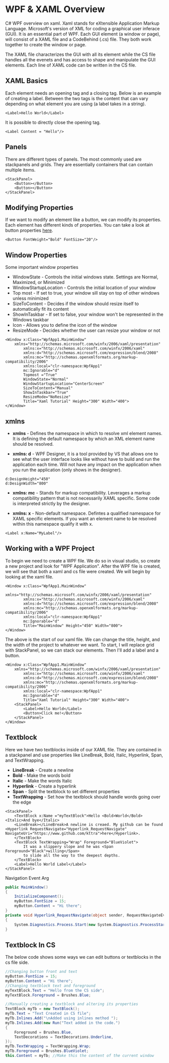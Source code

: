 # WPF & XAML Overview
C# WPF overview on xaml. Xaml stands for eXtensible Application Markup Language. Microsoft's version of XML for coding a graphical user inferace (GUI). It is an essential part of WPF. Each GUI element (a window or page), will consist of a XAML file and a CodeBehind (.cs) file. They both work together to create the window or page.

The XAML file characterizes the GUI with all its element while the CS file handles all the evenets and has access to shape and manipulate the GUI elements. Each line of XAML code can be written in the CS file.

**XAML Basics**
---------------------------
Each element needs an opening tag and a closing tag. Below is an example of creating a label. Between the two tags is the content that can vary depending on what element you are using (a label takes in a string).

```xaml
<Label>Hello World</Label>
```
It is possible to directly close the opening tag.

```xaml
<Label Content = "Hello"/>
```

**Panels**
-----------------
There are different types of panels. The most commonly used are stackpanels and grids. They are essentially containers that can contain multiple items.

```xaml
<StackPanel>
    <Button></Button>
    <Button></Button>
</StackPanel>
```

**Modifying Properties**
-----------------
If we want to modify an element like a button, we can modify its properties. Each element has different kinds of properties. You can take a look at button properties [here](https://docs.microsoft.com/en-us/dotnet/api/system.windows.controls.button?view=windowsdesktop-6.0).

```xaml
<Button FontWeight="Bold" FontSize="20"/>
```

**Window Properties**
---------------
Some important window properties
- WindowState - Controls the initial windows state. Settings are Normal, Maximized, or Minimized
- WindowStartupLocation - Controls the initial location of your window
- Top most - If set to true, your window sill stay on top of other windows unless minimized
- SizeToContent - Decides if the window should resize itself to automatically fit its content
- ShowInTaskbar - If set to false, your window won't be represented in the Windows taskbar
- Icon - Allows you to define the icon of the window
- ResizeMode - Decides whether the user can resize your window or not

```xaml
<Window x:Class="WpfApp1.MainWindow"
    xmlns="http://schemas.microsoft.com/winfx/2006/xaml/presentation"
        xmlns:x="http://schemas.microsoft.com/winfx/2006/xaml"
        xmlns:d="http://schemas.microsoft.com/expression/blend/2008"
        xmlns:mc="http://schemas.openxmlformats.org/markup-compatibility/2006"
        xmlns:local="clr-namespace:WpfApp1"
        mc:Ignorable="d"
        Topmost ="True"
        WindowState="Normal"
        WindowStartupLocation="CenterScreen"
        SizeToContent="Manual"
        ShowInTaskbar="True"
        ResizeMode="NoResize"
        Title="Xaml Tutorial" Height="300" Width="400">
</Window>

```

**xmlns**
-------------------
- **xmlns** - Defines the namespace in which to resolve xml element names. It is defining the default namespace by which an XML element name should be resolved.

- **xmlns: d** - WPF Designer, it is a tool provided by VS that allows one to see what the user interface looks like without have to build and run the application each time. Will not have any impact on the application when you run the application (only shows in the designer).
```xaml
d:DesignHeight="450"
d:DesignWidth="800"
```
- **xmlns: mc** - Stands for markup compatibility. Leverages a markup compatibility pattern that is not necessarily XAML specific. Some code is interpreted strictly by the designer.

- **xmlns: x** - Non-default namespace. Defintes a qualified namespace for XAML specific elements. If you want an element name to be resolved within this namespace qualify it with x.
```xaml
<Label x:Name="MyLabel"/>
```

**Working with a WPF Project**
---------------------------
To begin we need to create a WPF file. We do so in visual studio, so create a new project and look for "WPF Application". After the WPF file is created, we will see that both a xaml and cs file were created. We will begin by looking at the xaml file.

```xaml
<Window x:Class="WpfApp1.MainWindow"
        xmlns="http://schemas.microsoft.com/winfx/2006/xaml/presentation"
        xmlns:x="http://schemas.microsoft.com/winfx/2006/xaml"
        xmlns:d="http://schemas.microsoft.com/expression/blend/2008"
        xmlns:mc="http://schemas.openxmlformats.org/markup-compatibility/2006"
        xmlns:local="clr-namespace:WpfApp1"
        mc:Ignorable="d"
        Title="MainWindow" Height="450" Width="800">
</Window>
```
The above is the start of our xaml file. We can change the title, height, and the width of the project to whatever we want. To start, I will replace grid with StackPanel, so we can stack our elements. Then I'll add a label and a button.

```xaml
<Window x:Class="WpfApp1.MainWindow"
    xmlns="http://schemas.microsoft.com/winfx/2006/xaml/presentation"
        xmlns:x="http://schemas.microsoft.com/winfx/2006/xaml"
        xmlns:d="http://schemas.microsoft.com/expression/blend/2008"
        xmlns:mc="http://schemas.openxmlformats.org/markup-compatibility/2006"
        xmlns:local="clr-namespace:WpfApp1"
        mc:Ignorable="d"
        Title="Xaml Tutorial" Height="300" Width="400">
    <StackPanel>
        <Label>Hello World</Label>
        <Button>Click me!</Button>
    </StackPanel>
</Window>
```

**Textblock**
-------------------
Here we have two textblocks inside of our XAML file. They are contained in a stackpanel and use properties like LineBreak, Bold, Italic, Hyperlink, Span, and TextWrapping.
- **LineBreak** - Create a newline
- **Bold** - Make the words bold
- **Italic** - Make the words Italic
- **Hyperlink** - Create a hyperlink
- **Span** - Split the textblock to set different properties
- **TextWrapping** - Set how the textblock should handle words going over the edge

```xaml
<StackPanel>
    <TextBlock x:Name ="myTextBlock">Hello <Bold>World</Bold> <Italic>And bye</Italic>
    <LineBreak></LineBreak>A newline is creaed. My github can be found <Hyperlink RequestNavigate="Hyperlink_RequestNavigate" NavigateUri="https://www.github.com/kttra">here</Hyperlink>.
    </TextBlock>
    <TextBlock TextWrapping="Wrap" Foreground="BlueViolet">
        It was a slippery slope and he was <Span Foreground="Black">willing</Span>
        to slide all the way to the deepest depths.
    </TextBlock>
    <Label>Hello World Label</Label>
</StackPanel>
```
Navigation Event Arg
```cs
public MainWindow()
{
    InitializeComponent();
    myButton.FontSize = 15;
    myButton.Content = "Hi there";
}
private void Hyperlink_RequestNavigate(object sender, RequestNavigateEventArgs e)
{
    System.Diagnostics.Process.Start(new System.Diagnostics.ProcessStartInfo { FileName = @"http://www.github.com/kttra", UseShellExecute = true });
}
```

**Textblock In CS**
-------------------
The below code shows some ways we can edit buttons or textblocks in the cs file side.

```cs
//Changing button front and text
myButton.FontSize = 15;
myButton.Content = "Hi there";
//Changing textblock text and foreground
myTextBlock.Text = "Hello from the CS side";
myTextBlock.Foreground = Brushes.Blue;

//Manually creating a textblock and altering its properties
TextBlock myTb = new TextBlock();
myTb.Text = "Text Created in CS file";
myTb.Inlines.Add("\nAdded using inlines method ");
myTb.Inlines.Add(new Run("Text added in the code.")
{
    Foreground = Brushes.Blue,
    TextDecorations = TextDecorations.Underline,
});
myTb.TextWrapping = TextWrapping.Wrap;
myTb.Foreground = Brushes.BlueViolet;
this.Content = myTb; //Make this the content of the current window
```

